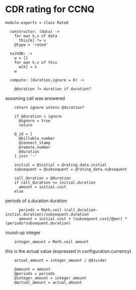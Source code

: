 CDR rating for CCNQ
===================

    module.exports = class Rated

      constructor: (data) ->
        for own k,v of data
          this[k] ?= v
        @type = 'rated'

      toJSON: ->
        w = {}
        for own k,v of this
          w[k] = v
        w

      compute: (duration,ignore = 0) ->

        @duration ?= duration if duration?

assuming call was answered

        return ignore unless @duration?

        if @duration < ignore
          @ignore = true
          return

        @_id = [
          @billable_number
          @connect_stamp
          @remote_number
          @duration
        ].join '-'

        initial = @initial = @rating_data.initial
        subsequent = @subsequent = @rating_data.subsequent

        call_duration = @duration
        if call_duration <= initial.duration
          amount = initial.cost
        else

periods of s.duration duration

          periods = Math.ceil (call_duration-initial.duration)/subsequent.duration
          amount = initial.cost + (subsequent.cost/@per) * (periods*subsequent.duration)

round-up integer

        integer_amount = Math.ceil amount

this is the actual value (expressed in configuration.currency)

        actual_amount = integer_amount / @divider

        @amount = amount
        @periods = periods
        @integer_amount = integer_amount
        @actual_amount = actual_amount

